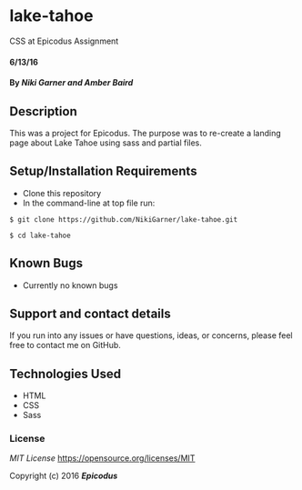 # lake-tahoe
CSS at Epicodus Assignment

#### 6/13/16

#### By _**Niki Garner and Amber Baird**_

## Description
This was a project for Epicodus. The purpose was to re-create a landing page about Lake Tahoe using sass and partial files.
## Setup/Installation Requirements

* Clone this repository
* In the command-line at top file run:
```
$ git clone https://github.com/NikiGarner/lake-tahoe.git
```
```
$ cd lake-tahoe
```

## Known Bugs

* Currently no known bugs

## Support and contact details

If you run into any issues or have questions, ideas, or concerns, please feel free to contact me on GitHub.

## Technologies Used

* HTML
* CSS
* Sass


### License

*MIT License*
<a href="https://opensource.org/licenses/MIT">https://opensource.org/licenses/MIT</a>

Copyright (c) 2016 **_Epicodus_**
